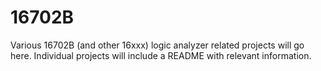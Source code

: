 # 16702B
Various 16702B (and other 16xxx) logic analyzer related projects will go here.  Individual projects will include a README with relevant information.

